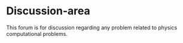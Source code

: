 # Discussion-area
This forum is for discussion regarding any problem related to physics computational problems.
